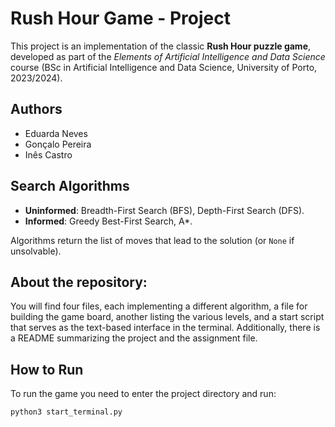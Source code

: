 # Rush Hour Game - Project
This project is an implementation of the classic **Rush Hour puzzle game**, developed as part of the *Elements of Artificial Intelligence and Data Science* course (BSc in Artificial Intelligence and Data Science, University of Porto, 2023/2024).

## Authors
* Eduarda Neves
* Gonçalo Pereira
* Inês Castro  

##  Search Algorithms
- **Uninformed**: Breadth-First Search (BFS), Depth-First Search (DFS).  
- **Informed**: Greedy Best-First Search, A*.
  
Algorithms return the list of moves that lead to the solution (or `None` if unsolvable).

## About the repository:
You will find four files, each implementing a different algorithm, a file for building the game board, another listing the various levels, and a start script that serves as the text-based interface in the terminal. Additionally, there is a README summarizing the project and the assignment file.

## How to Run
To run the game you need to enter the project directory and run:
```bash
python3 start_terminal.py

